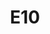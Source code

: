 ---
title: "E10"
address: ""
postalCode: 75000
city: "Paris"
label: ""
when: 2019-09-22
description: ""
draft: true
photos: []
important: true
association: A2
tags: 
- past
- upcoming
---